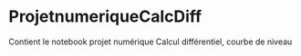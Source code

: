 # ProjetnumeriqueCalcDiff
Contient le notebook projet numérique Calcul différentiel, courbe de niveau
